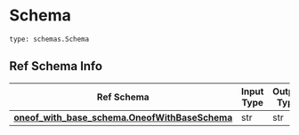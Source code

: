 # Schema
```
type: schemas.Schema
```

## Ref Schema Info
Ref Schema | Input Type | Output Type
---------- | ---------- | -----------
[**oneof_with_base_schema.OneofWithBaseSchema**](../../../../../../../../../components/schema/oneof_with_base_schema.md) | str | str
